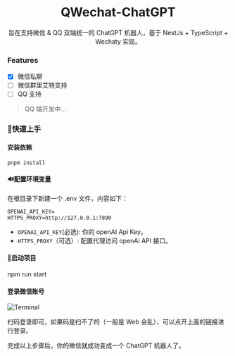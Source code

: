 <div align="center">

# QWechat-ChatGPT
  
旨在支持微信 & QQ 双端统一的 ChatGPT 机器人，基于 NestJs + TypeScript + Wechaty 实现。

</div>

### Features
- [x]  微信私聊
- [ ]  微信群里艾特支持
- [ ]  QQ 支持

> QQ 端开发中...
### 🚀快速上手

#### 安装依赖
```shell
pnpm install
```

#### 🔊配置环境变量

在根目录下新建一个 .env 文件，内容如下：
```env
OPENAI_API_KEY=
HTTPS_PROXY=http://127.0.0.1:7890
```

- `OPENAI_API_KEY`(必选): 你的 openAI Api Key。
- `HTTPS_PROXY`（可选）: 配置代理访问 openAi API 接口。


#### 🌱启动项目
npm run start

#### 登录微信账号
![Terminal](https://blog-images-1257398419.cos.ap-nanjing.myqcloud.com/picgo20230319172045.png) 

扫码登录即可，如果码是扫不了的（一般是 Web 会乱），可以点开上面的链接进行登录。

完成以上步骤后，你的微信就成功变成一个 ChatGPT 机器人了。
